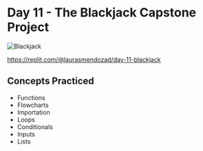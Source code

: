 # Day 11 - The Blackjack Capstone Project

![Blackjack](https://github.com/laurasmendozad/100-Days-Of-Code-Python/assets/58611097/760cc201-bf20-44bd-8d6b-2e4c88a8182f)


https://replit.com/@laurasmendozad/day-11-blackjack

## Concepts Practiced
- Functions
- Flowcharts
- Importation
- Loops
- Conditionals
- Inputs
- Lists
